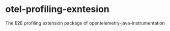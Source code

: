 # otel-profiling-exntesion
The E2E profiling extension package of  opentelemetry-java-instrumentation
